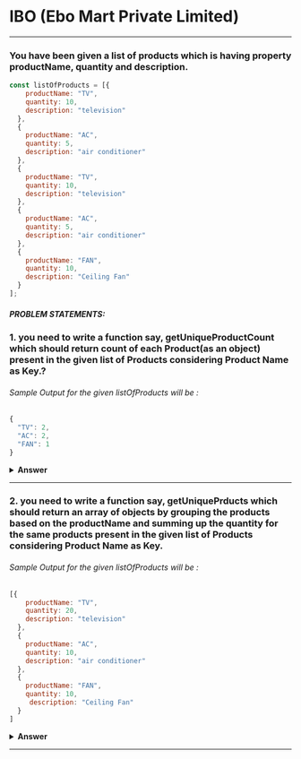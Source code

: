 # IBO (Ebo Mart Private Limited)

<div>

---

### You have been given a list of products which is having property productName, quantity and description.

```javascript
const listOfProducts = [{
    productName: "TV",
    quantity: 10,
    description: "television"
  },
  {
    productName: "AC",
    quantity: 5,
    description: "air conditioner"
  },
  {
    productName: "TV",
    quantity: 10,
    description: "television"
  },
  {
    productName: "AC",
    quantity: 5,
    description: "air conditioner"
  },
  {
    productName: "FAN",
    quantity: 10,
    description: "Ceiling Fan"
  }
];

```

##### PROBLEM STATEMENTS:

### 1. you need to write a function say, getUniqueProductCount which should return count of each Product(as an object) present in the given list of Products considering Product Name as Key.?

###### Sample Output for the given listOfProducts will be :

```javascript
{
  "TV": 2,
  "AC": 2,
  "FAN": 1
}

```

<details><summary><b>Answer</b></summary>
<p>

#### Answer:

```javascript
let obj = {};

for(let i=0; i<listOfProducts.length;i++){
    obj[listOfProducts[i].productName]?obj[listOfProducts[i].productName] +=1: obj[listOfProducts[i].productName] = 1;
}

console.log(obj)


```
###### output:

```javascript
{
  AC: 2,
  FAN: 1,
  TV: 2
}


```

</p>
</details>

---

### 2. you need to write a function say, getUniquePrducts which should return an array of objects by grouping the products based on the productName and summing up the quantity for the same products present in the given list of Products considering Product Name as Key.

###### Sample Output for the given listOfProducts will be :

```javascript
[{
    productName: "TV",
    quantity: 20,
    description: "television"
  },
  {
    productName: "AC",
    quantity: 10,
    description: "air conditioner"
  },
  {
    productName: "FAN",
    quantity: 10,
     description: "Ceiling Fan"
  }
]

```

<details><summary><b>Answer</b></summary>
<p>

#### Answer:

```javascript
const getUniquePrducts = (listOfProducts)=>{
    
    let arr = [];
    listOfProducts.filter((product)=>{
        if (arr.find((element)=> element.productName === product.productName)){
                arr.find((element) =>{
                    if (element.productName === product.productName) {
                        element.quantity += product.quantity;
                    }
                });
        }
        else{
            arr.push(product);
        }
    });
    return arr;
}

console.log(getUniquePrducts(listOfProducts));

```
###### output:

```javascript
{
  AC: 2,
  FAN: 1,
  TV: 2
}


```

</p>
</details>

---


</div>